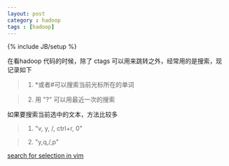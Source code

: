 ```yaml
---
layout: post
category : hadoop 
tags : [hadoop]
---
```

{% include JB/setup %}

在看hadoop 代码的时候，除了 ctags 可以用来跳转之外，经常用的是搜索，现记录如下

>1. \*或者\#可以搜索当前光标所在的单词

>2. 用 "?" 可以用最近一次的搜索

如果要搜索当前选中的文本，方法比较多

>1. "v, y, /, ctrl+r, 0"

>2. "y,q,/,p"

[search for selection in vim](http://stackoverflow.com/questions/363111/search-for-selection-in-vim 'search for selection in vim')

